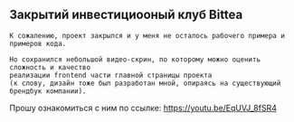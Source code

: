 ## Закрытий инвестициооный клуб Bittea

```
К сожалению, проект закрылся и у меня не осталось рабочего примера и примеров кода.

Но сохранился небольшой видео-скрин, по которому можно оценить сложность и качество
реализации frontend части главной страницы проекта
(к слову, дизайн тоже был разработан мной, опираясь на существующий брендбук компании).
```
Прошу ознакомиться с ним по ссылке: https://youtu.be/EqUVJ_8fSR4
